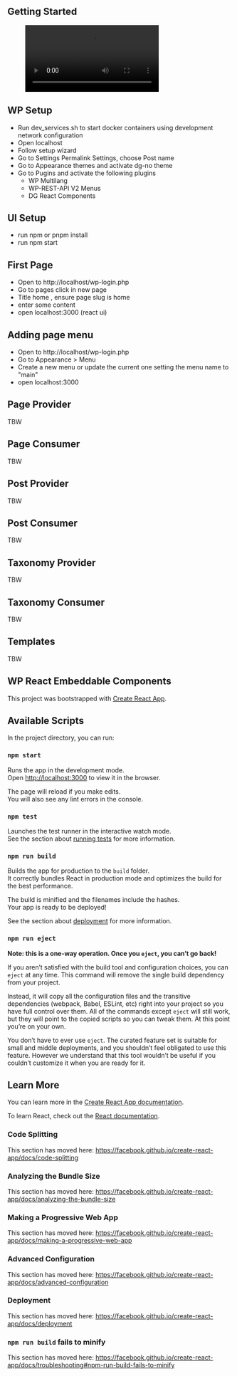 
## Getting Started 
<figure>
  <video controls="true" allowfullscreen="true">
    <source src="https://raw.githubusercontent.com/devgateway/dg-wp-react/main/docs/Getting%20Started%20WP%20Integration.mp4" type="video/mp4">
  </video>
</figure>

## WP Setup
- Run dev_services.sh to start docker containers using development network configuration
- Open localhost
- Follow setup wizard
- Go to Settings  Permalink Settings, choose  Post name
- Go to Appearance themes and activate dg-no theme
- Go to Pugins and activate the following plugins
    - WP Multilang
    - WP-REST-API V2 Menus
    - DG React Components


## UI Setup
- run npm or pnpm install
- run npm start


## First Page
- Open to http://localhost/wp-login.php
- Go to pages click in new page
- Title home , ensure page slug is home
- enter some content
- open localhost:3000 (react ui)


## Adding page menu
- Open to http://localhost/wp-login.php
- Go to Appearance > Menu
- Create a new menu or update the current one setting the menu name to "main"
- open localhost:3000

## Page Provider
TBW
## Page Consumer
TBW
## Post Provider
TBW
## Post Consumer
TBW
## Taxonomy Provider
TBW
## Taxonomy Consumer

TBW
## Templates
TBW
## WP React Embeddable Components

This project was bootstrapped with [Create React App](https://github.com/facebook/create-react-app).

## Available Scripts

In the project directory, you can run:

### `npm start`

Runs the app in the development mode.<br />
Open [http://localhost:3000](http://localhost:3000) to view it in the browser.

The page will reload if you make edits.<br />
You will also see any lint errors in the console.

### `npm test`

Launches the test runner in the interactive watch mode.<br />
See the section about [running tests](https://facebook.github.io/create-react-app/docs/running-tests) for more
information.

### `npm run build`

Builds the app for production to the `build` folder.<br />
It correctly bundles React in production mode and optimizes the build for the best performance.

The build is minified and the filenames include the hashes.<br />
Your app is ready to be deployed!

See the section about [deployment](https://facebook.github.io/create-react-app/docs/deployment) for more information.

### `npm run eject`

**Note: this is a one-way operation. Once you `eject`, you can’t go back!**

If you aren’t satisfied with the build tool and configuration choices, you can `eject` at any time. This command will
remove the single build dependency from your project.

Instead, it will copy all the configuration files and the transitive dependencies (webpack, Babel, ESLint, etc) right
into your project so you have full control over them. All of the commands except `eject` will still work, but they will
point to the copied scripts so you can tweak them. At this point you’re on your own.

You don’t have to ever use `eject`. The curated feature set is suitable for small and middle deployments, and you
shouldn’t feel obligated to use this feature. However we understand that this tool wouldn’t be useful if you couldn’t
customize it when you are ready for it.

## Learn More

You can learn more in
the [Create React App documentation](https://facebook.github.io/create-react-app/docs/getting-started).

To learn React, check out the [React documentation](https://reactjs.org/).

### Code Splitting

This section has moved here: https://facebook.github.io/create-react-app/docs/code-splitting

### Analyzing the Bundle Size

This section has moved here: https://facebook.github.io/create-react-app/docs/analyzing-the-bundle-size

### Making a Progressive Web App

This section has moved here: https://facebook.github.io/create-react-app/docs/making-a-progressive-web-app

### Advanced Configuration

This section has moved here: https://facebook.github.io/create-react-app/docs/advanced-configuration

### Deployment

This section has moved here: https://facebook.github.io/create-react-app/docs/deployment

### `npm run build` fails to minify

This section has moved
here: https://facebook.github.io/create-react-app/docs/troubleshooting#npm-run-build-fails-to-minify
